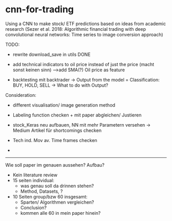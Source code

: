 # cnn-for-trading
 Using a CNN to make stock/ ETF predictions based on ideas from academic research 
 (Sezer et al. 2018: Algorithmic financial trading with deep convolutional neural networks: Time series to image conversion approach)


TODO:

- rewrite download_save in utils DONE

- add technical indicators to oil price instead of just the price (macht sonst keinen sinn)
        -->add SMA(?) Oil price as feature


- backtesting mit backtrader
    -> Output from the model = Classification: BUY, HOLD, SELL
    -> What to do with Output?


Consideration:
- different visualisation/ image generation method


- Labeling function checken + mit paper abgleichen/ Justieren
- stock_Keras neu aufbauen, NN mit mehr Parametern versehen -> Medium Artikel für shortcomings checken
- Tech ind. Mov av. Time frames checken
-


-------------------

Wie soll paper im genauen aussehen? Aufbau?

- Kein literature review
- 15 seiten individual:
    - was genau soll da drinnen stehen?
    - Method, Datasets, ?
- 10 Seiten group/bzw 60 insgesamt:
    - Sparten/ Algorithmen vergleichen?
    - Conclusion?
    - kommen alle 60 in mein paper hinein?


